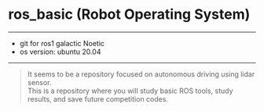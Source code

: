 # ros_basic (Robot Operating System)
--------------------
- git for ros1 galactic Noetic
- os version: ubuntu 20.04
-------------------------
> It seems to be a repository focused on autonomous driving using lidar sensor.   
> This is a repository where you will study basic ROS tools, study results, and save future competition codes.

